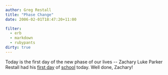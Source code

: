 ```yaml
---
author: Greg Restall
title: "Phase Change"
date: 2006-02-01T18:47:20+11:00

filter:
  - erb
  - markdown
  - rubypants
dirty: true
---
```


Today is the first day of the new phase of our lives -- Zachary Luke Parker Restall had his [first day](http://consequently.org/phonecam/Zachary,%20ready%20to%20spring%20into%20action%20on%20his%20first%20day%20of%20school,%20February%201,%202006.jpg) of [school](http://www.brunswicksw-ps.vic.edu.au/) today.  Well done, Zachary!